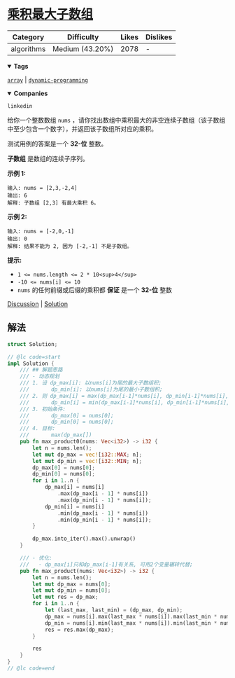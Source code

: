 # [乘积最大子数组](https://leetcode.cn/problems/maximum-product-subarray/description/ "https://leetcode.cn/problems/maximum-product-subarray/description/")

| Category   | Difficulty      | Likes | Dislikes |
| ---------- | --------------- | ----- | -------- |
| algorithms | Medium (43.20%) | 2078  | -        |

<details open=""><summary><strong>Tags</strong></summary>

[`array`](https://leetcode.com/tag/array "https://leetcode.com/tag/array") | [`dynamic-programming`](https://leetcode.com/tag/dynamic-programming "https://leetcode.com/tag/dynamic-programming")

<details open=""><summary><strong>Companies</strong></summary>

`linkedin`

给你一个整数数组 `nums` ，请你找出数组中乘积最大的非空连续子数组（该子数组中至少包含一个数字），并返回该子数组所对应的乘积。

测试用例的答案是一个 **32-位** 整数。

**子数组** 是数组的连续子序列。

**示例 1:**

```
输入: nums = [2,3,-2,4]
输出: 6
解释: 子数组 [2,3] 有最大乘积 6。
```

**示例 2:**

```
输入: nums = [-2,0,-1]
输出: 0
解释: 结果不能为 2, 因为 [-2,-1] 不是子数组。
```

**提示:**

- `1 <= nums.length <= 2 * 10<sup>4</sup>`
- `-10 <= nums[i] <= 10`
- `nums` 的任何前缀或后缀的乘积都 **保证** 是一个 **32-位** 整数

[Discussion](https://leetcode.cn/problems/maximum-product-subarray/comments/ "https://leetcode.cn/problems/maximum-product-subarray/comments/") | [Solution](https://leetcode.cn/problems/maximum-product-subarray/solution/ "https://leetcode.cn/problems/maximum-product-subarray/solution/")

## 解法

```rust
struct Solution;

// @lc code=start
impl Solution {
    /// ## 解题思路
    /// - 动态规划
    /// 1. 设 dp_max[i]: 以nums[i]为尾的最大子数组积;
    ///       dp_min[i]: 以nums[i]为尾的最小子数组积;
    /// 2. 则 dp_max[i] = max(dp_max[i-1]*nums[i], dp_min[i-1]*nums[i], nums[i]);
    ///       dp_min[i] = min(dp_max[i-1]*nums[i], dp_min[i-1]*nums[i], nums[i]);
    /// 3. 初始条件:
    ///       dp_max[0] = nums[0];
    ///       dp_min[0] = nums[0];
    /// 4. 目标:
    ///       max(dp_max[])
    pub fn max_product0(nums: Vec<i32>) -> i32 {
        let n = nums.len();
        let mut dp_max = vec![i32::MAX; n];
        let mut dp_min = vec![i32::MIN; n];
        dp_max[0] = nums[0];
        dp_min[0] = nums[0];
        for i in 1..n {
            dp_max[i] = nums[i]
                .max(dp_max[i - 1] * nums[i])
                .max(dp_min[i - 1] * nums[i]);
            dp_min[i] = nums[i]
                .min(dp_max[i - 1] * nums[i])
                .min(dp_min[i - 1] * nums[i]);
        }

        dp_max.into_iter().max().unwrap()
    }

    /// - 优化:
    ///   - dp_max[i]只和dp_max[i-1]有关系, 可用2个变量辗转代替;
    pub fn max_product(nums: Vec<i32>) -> i32 {
        let n = nums.len();
        let mut dp_max = nums[0];
        let mut dp_min = nums[0];
        let mut res = dp_max;
        for i in 1..n {
            let (last_max, last_min) = (dp_max, dp_min);
            dp_max = nums[i].max(last_max * nums[i]).max(last_min * nums[i]);
            dp_min = nums[i].min(last_max * nums[i]).min(last_min * nums[i]);
            res = res.max(dp_max);
        }

        res
    }
}
// @lc code=end

```
